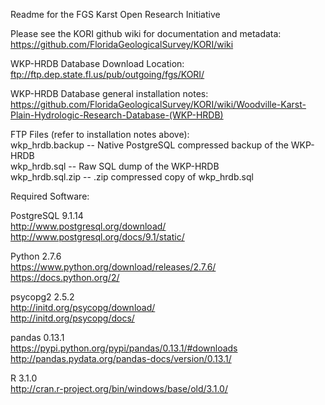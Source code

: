Readme for the FGS Karst Open Research Initiative  
  
Please see the KORI github wiki for documentation and metadata:  
    https://github.com/FloridaGeologicalSurvey/KORI/wiki  
  
WKP-HRDB Database Download Location:  
    ftp://ftp.dep.state.fl.us/pub/outgoing/fgs/KORI/  

WKP-HRDB Database general installation notes:
    https://github.com/FloridaGeologicalSurvey/KORI/wiki/Woodville-Karst-Plain-Hydrologic-Research-Database-(WKP-HRDB)
    

FTP Files (refer to installation notes above):  
    wkp_hrdb.backup  -- Native PostgreSQL compressed backup of the WKP-HRDB  
    wkp_hrdb.sql -- Raw SQL dump of the WKP-HRDB  
    wkp_hrdb.sql.zip -- .zip compressed copy of wkp_hrdb.sql  
  
Required Software:  
  
PostgreSQL 9.1.14  
    http://www.postgresql.org/download/  
    http://www.postgresql.org/docs/9.1/static/  
  
Python 2.7.6  
    https://www.python.org/download/releases/2.7.6/  
    https://docs.python.org/2/  
  
psycopg2 2.5.2  
    http://initd.org/psycopg/download/  
    http://initd.org/psycopg/docs/  
  
pandas 0.13.1  
    https://pypi.python.org/pypi/pandas/0.13.1/#downloads  
    http://pandas.pydata.org/pandas-docs/version/0.13.1/  
  
R 3.1.0  
    http://cran.r-project.org/bin/windows/base/old/3.1.0/  


